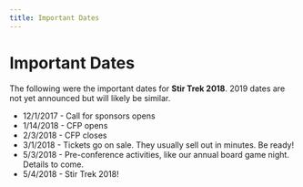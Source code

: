```yaml
---
title: Important Dates
---
```



# Important Dates
<div class="icon-hr"></div>

The following were the important dates for **Stir Trek 2018**. 2019 dates are not yet announced but will likely be similar.

* 12/1/2017 - Call for sponsors opens
* 1/14/2018 - CFP opens
* 2/3/2018  - CFP closes
* 3/1/2018 - Tickets go on sale. They usually sell out in minutes. Be ready!
* 5/3/2018 - Pre-conference activities, like our annual board game night. Details to come.
* 5/4/2018 - Stir Trek 2018!